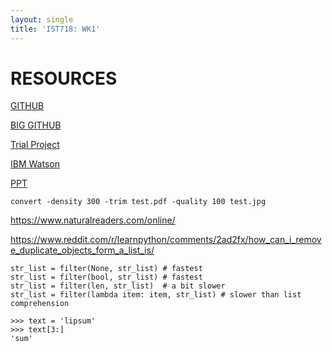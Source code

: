 ```yaml
---
layout: single
title: 'IST718: WK1'
---
```


# RESOURCES

[GITHUB](https://github.com/2SUBDA/IST_718)

[BIG GITHUB](https://github.com/2SUBDA/)

[Trial Project](https://dataplatform.cloud.ibm.com/exchange/public/entry/view/99b857815e69353c04d95daefb3b91fa)

[IBM Watson](https://developer.ibm.com/recipes/tutorials/ibm-data-science-experience-dsx-platform/)

[PPT](https://www.ibm.com/developerworks/community/files/app#/file/1c0ac155-72c1-439d-be3c-7dd645a0243f)



```
convert -density 300 -trim test.pdf -quality 100 test.jpg
```

https://www.naturalreaders.com/online/

https://www.reddit.com/r/learnpython/comments/2ad2fx/how_can_i_remove_duplicate_objects_form_a_list_is/


```
str_list = filter(None, str_list) # fastest
str_list = filter(bool, str_list) # fastest
str_list = filter(len, str_list)  # a bit slower
str_list = filter(lambda item: item, str_list) # slower than list comprehension
```


```
>>> text = 'lipsum'
>>> text[3:]
'sum'
```